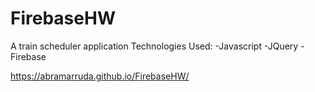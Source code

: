 # FirebaseHW

A train scheduler application
Technologies Used:
-Javascript
-JQuery
-Firebase

https://abramarruda.github.io/FirebaseHW/
